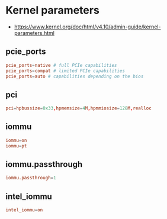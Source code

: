 # Kernel parameters

- <https://www.kernel.org/doc/html/v4.10/admin-guide/kernel-parameters.html>

## pcie_ports

```conf
pcie_ports=native # full PCIe capabilities
pcie_ports=compat # limited PCIe capabilities
pcie_ports=auto # capabilities depending on the bios
```

## pci

```conf
pci=hpbussize=0x33,hpmemsize=4M,hpmmiosize=128M,realloc
```

## iommu

```conf
iommu=on
iommu=pt
```

## iommu.passthrough

```conf
iommu.passthrough=1
```

## intel_iommu

```conf
intel_iommu=on
```
